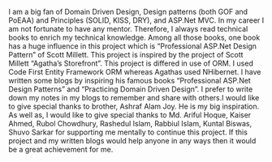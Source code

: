 I am a big fan of Domain Driven Design, Design patterns (both GOF and PoEAA) and Principles (SOLID, KISS, DRY), and ASP.Net MVC. In my career I am not fortunate to have any mentor. Therefore, I always read technical books to enrich my technical knowledge. Among all those books, one book has a huge influence in this project which is “Professional ASP.Net Design Pattern” of Scott Millett. This project is inspired by the project of Scott Millett “Agatha’s Storefront”. This project is differed in use of ORM. I used Code First Entity Framework ORM whereas Agathas used NHibernet. I have written some blogs by inspiring his famous books “Professional ASP.Net Design Patterns” and “Practicing Domain Driven Design”. I prefer to write down my notes in my blogs to remember and share with others.I would like to give special thanks to brother, Ashraf Alam Joy. He is my big inspiration. As well as, I would like to give special thanks to Md. Ariful Hoque, Kaiser Ahmed, Rubol Chowdhury, Rashedul Islam, Rabbiul Islam, Kuntal Biswas, Shuvo Sarkar for supporting me mentally to continue this project. If this project and my written blogs would help anyone in any ways then it would be a great achievement for me.
